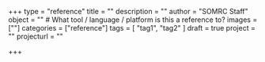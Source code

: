+++
type = "reference"
title = ""
description = ""
author = "SOMRC Staff"
object = ""                         # What tool / language / platform is this a reference to?
images = [""]
categories = ["reference"]
tags = [
    "tag1", 
    "tag2"
]
draft = true
project = ""
projecturl = ""

+++
